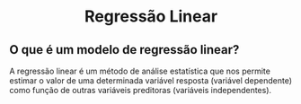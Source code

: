 <h1 align="center">
  Regressão Linear
</h1>

<h2>
 O que é um modelo de regressão linear? 
</h2>
A regressão linear é um método de análise estatística que nos permite estimar o valor de uma determinada variável resposta (variável dependente) como função de outras variáveis preditoras (variáveis independentes).

[]()
